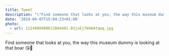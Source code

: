 ```yaml
---
title: Tweet
description: "\"Find someone that looks at you, the way this museum dummy is looking at that boar \U0001F618\U0001F417 \""
date: '2019-04-07T15:04:23+01:00'
photo:
  - url: 1114900480612884481-D3jsEj7W4AAtqwq.jpg
---
```

Find someone that looks at you, the way this museum dummy is looking at that boar 😘🐗 
